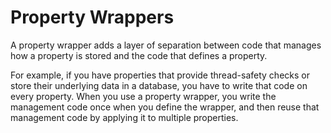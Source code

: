 # Property Wrappers

A property wrapper adds a layer of separation between code that manages how a property is stored and the code that defines a property.

For example, if you have properties that provide thread-safety checks or store their underlying data in a database, you have to write that code on every property. When you use a property wrapper, you write the management code once when you define the wrapper, and then reuse that management code by applying it to multiple properties.

